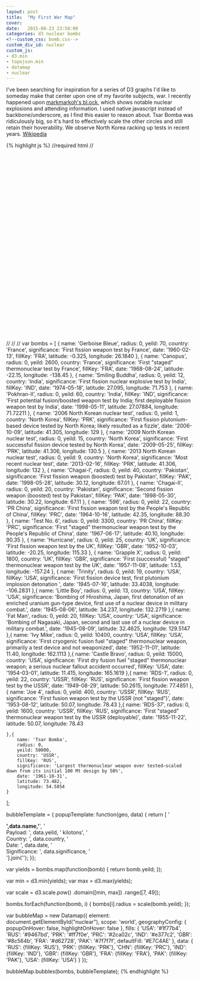 ```yaml
---
layout: post
title:  "My First War Map"
cover:
date:   2015-08-23 23:58:00
categories: d3 nuclear bombs
<!--custom_css: bomb.css-->
custom_div_id: nuclear
custom_js:
- d3.min
- topojson.min
- datamap
- nuclear
---
```

I've been searching for inspiration for a series of D3 graphs I'd like to someday make that center upon one of my favorite subjects, war. I recently happened upon [markmarkoh's bl.ock](http://bl.ocks.org/markmarkoh/4255924), which shows notable nuclear explosions and attending information. I used native javascript instead of backbone/underscore, as I find this easier to reason about. Tsar Bomba was ridiculously big, so it's hard to effectively scale the other circles and still retain their hoverability. We observe North Korea racking up tests in recent years. [Wikipedia](https://en.wikipedia.org/wiki/Nuclear_weapons_testing#Milestone_nuclear_explosions)

{% highlight js %}
//required html
//<div id="nuclear" style="height: 500px; width: 750px"></div>
//<script src='/scripts/d3.min.js' type="text/javascript"></script>
//<script src='/scripts/topojson.js' type="text/javascript"></script>
//<script src='/scripts/datamap.js' type="text/javascript"></script>
var bombs = [
    {
        name: 'Gerboise Bleue',
        radius: 0,
        yeild: 70,
        country: 'France',
        significance: 'First fission weapon test by France',
        date: '1960-02-13',
        fillKey: 'FRA',
        latitude: -0.325,
        longitude: 26.1840
    }, {
        name: 'Canopus',
        radius: 0,
        yeild: 2600,
        country: 'France',
        significance: 'First "staged" thermonuclear test by France',
        fillKey: 'FRA',
        date: '1968-08-24',
        latitude: -22.15,
        longitude: -138.45
    }, {
        name: 'Smiling Buddha',
        radius: 0,
        yeild: 12,
        country: 'India',
        significance: 'First fission nuclear explosive test by India',
        fillKey: 'IND',
        date: '1974-05-18',
        latitude: 27.095,
        longitude: 71.753
    }, {
        name: 'Pokhran-II',
        radius: 0,
        yeild: 60,
        country: 'India',
        fillKey: 'IND',
        significance: 'First potential fusion/boosted weapon test by India; first deployable fission weapon test by India',
        date: '1998-05-11',
        latitude: 27.07884,
        longitude: 71.72211
    }, {
        name: '2006 North Korean nuclear test',
        radius: 0,
        yeild: 1,
        country: 'North Korea',
        fillKey: 'PRK',
        significance: 'First fission plutonium-based device tested by North Korea; likely resulted as a fizzle',
        date: '2006-10-09',
        latitude: 41.305,
        longitude: 129
    }, {
        name: '2009 North Korean nuclear test',
        radius: 0,
        yeild: 15,
        country: 'North Korea',
        significance: 'First successful fission device tested by North Korea',
        date: '2009-05-25',
        fillKey: 'PRK',
        latitude: 41.306,
        longitude: 130.5
    }, {
        name: '2013 North Korean nuclear test',
        radius: 0,
        yeild: 9,
        country: 'North Korea',
        significance: 'Most recent nuclear test',
        date: '2013-02-16',
        fillKey: 'PRK',
        latitude: 41.306,
        longitude: 132
    }, {
        name: 'Chagai-I',
        radius: 0,
        yeild: 40,
        country: 'Pakistan',
        significance: 'First fission weapon (boosted) test by Pakistan',
        fillKey: 'PAK',
        date: '1998-05-28',
        latitude: 30.12,
        longitude: 67.01
    }, {
        name: 'Chagai-II',
        radius: 0,
        yeild: 20,
        country: 'Pakistan',
        significance: 'Second fission weapon (boosted) test by Pakistan',
        fillKey: 'PAK',
        date: '1998-05-30',
        latitude: 30.22,
        longitude: 67.11
    }, {
        name: '596',
        radius: 0,
        yeild: 22,
        country: 'PR China',
        significance: 'First fission weapon test by the People\'s Republic of China',
        fillKey: 'PRC',
        date: '1964-10-16',
        latitude: 42.35,
        longitude: 88.30
    }, {
        name: 'Test No. 6',
        radius: 0,
        yeild: 3300,
        country: 'PR China',
        fillKey: 'PRC',
        significance: 'First "staged" thermonuclear weapon test by the People\'s Republic of China',
        date: '1967-06-17',
        latitude: 40.10,
        longitude: 90.35
    }, {
        name: 'Hurricane',
        radius: 0,
        yeild: 25,
        country: 'UK',
        significance: 'First fission weapon test by the UK',
        fillKey: 'GBR',
        date: '1952-10-03',
        latitude: -20.25,
        longitude: 115.33
    }, {
        name: 'Grapple X',
        radius: 0,
        yeild: 1800,
        country: 'UK',
        fillKey: 'GBR',
        significance: 'First (successful) "staged" thermonuclear weapon test by the UK',
        date: '1957-11-08',
        latitude: 1.53,
        longitude: -157.24
    },
    {
        name: 'Trinity',
        radius: 0,
        yeild: 19,
        country: 'USA',
        fillKey: 'USA',
        significance: 'First fission device test, first plutonium implosion detonation ',
        date: '1945-07-16',
        latitude: 33.4038,
        longitude: -106.2831
    },{
        name: 'Little Boy',
        radius: 0,
        yeild: 13,
        country: 'USA',
        fillKey: 'USA',
        significance: 'Bombing of Hiroshima, Japan, first detonation of an enriched uranium gun-type device, first use of a nuclear device in military combat.',
        date: '1945-08-06',
        latitude: 34.237,
        longitude: 132.2719
    },{
        name: 'Fat Man',
        radius: 0,
        yeild: 20,
        fillKey: 'USA',
        country: 'USA',
        significance: 'Bombing of Nagasaki, Japan, second and last use of a nuclear device in military combat.',
        date: '1945-08-09',
        latitude: 32.4625,
        longitude: 129.5147
    },{
        name: 'Ivy Mike',
        radius: 0,
        yeild: 10400,
        country: 'USA',
        fillKey: 'USA',
        significance: 'First cryogenic fusion fuel "staged" thermonuclear weapon, primarily a test device and not weaponized',
        date: '1952-11-01',
        latitude: 11.40,
        longitude: 162.1113
    },{
        name: 'Castle Bravo',
        radius: 0,
        yeild: 15000,
        country: 'USA',
        significance: 'First dry fusion fuel "staged" thermonuclear weapon; a serious nuclear fallout accident occurred',
        fillKey: 'USA',
        date: '1954-03-01',
        latitude: 11.415,
        longitude: 165.1619
    },{
        name: 'RDS-1',
        radius: 0,
        yeild: 22,
        country: 'USSR',
        fillKey: 'RUS',
        significance: 'First fission weapon test by the USSR',
        date: '1949-08-29',
        latitude: 50.2615,
        longitude: 77.4851
    },{
        name: 'Joe 4',
        radius: 0,
        yeild: 400,
        country: 'USSR',
        fillKey: 'RUS',
        significance: 'First fusion weapon test by the USSR (not "staged")',
        date: '1953-08-12',
        latitude: 50.07,
        longitude: 78.43
    },{
        name: 'RDS-37',
        radius: 0,
        yeild: 1600,
        country: 'USSR',
        fillKey: 'RUS',
        significance: 'First "staged" thermonuclear weapon test by the USSR (deployable)',
        date: '1955-11-22',
        latitude: 50.07,
        longitude: 78.43

    },{
        name: 'Tsar Bomba',
        radius: 0,
        yeild: 50000,
        country: 'USSR',
        fillKey: 'RUS',
        significance: 'Largest thermonuclear weapon ever tested—scaled down from its initial 100 Mt design by 50%',
        date: '1961-10-31',
        latitude: 73.482,
        longitude: 54.5854
    }
];

bubbleTemplate = { popupTemplate: function(geo, data) {
    return [
        '<div class="hoverinfo"><strong>',data.name,'</strong>',
        '<br/>Payload: ', data.yeild, ' kilotons',
        '<br/>Country: ', data.country,
        '<br/>Date: ', data.date,
        '<br/>Significance: ', data.significance,
        '</div>'].join('');
}};

var yields = bombs.map(function(bomb) {
    return bomb.yeild;
});

var min = d3.min(yields);
var max = d3.max(yields);

var scale = d3.scale.pow()
.domain([min, max])
.range([7, 49]);

bombs.forEach(function(bomb, i) {
    bombs[i].radius = scale(bomb.yeild);
});

var bubbleMap = new Datamap({
    element: document.getElementById("nuclear"),
    scope: 'world',
    geographyConfig: {
        popupOnHover: false,
        highlightOnHover: false
    },
    fills: {
        'USA': '#1f77b4',
        'RUS': '#9467bd',
        'PRK': '#ff7f0e',
        'PRC': '#2ca02c',
        'IND': '#e377c2',
        'GBR': '#8c564b',
        'FRA': '#d62728',
        'PAK': '#7f7f7f',
        defaultFill: '#E7C4AE'
    },
    data: {
        'RUS': {fillKey: 'RUS'},
        'PRK': {fillKey: 'PRK'},
        'CHN': {fillKey: 'PRC'},
        'IND': {fillKey: 'IND'},
        'GBR': {fillKey: 'GBR'},
        'FRA': {fillKey: 'FRA'},
        'PAK': {fillKey: 'PAK'},
        'USA': {fillKey: 'USA'}
    }
});

bubbleMap.bubbles(bombs, bubbleTemplate);
{% endhighlight %}
